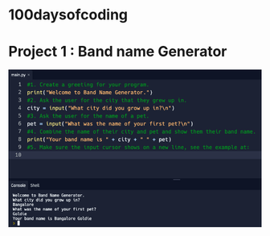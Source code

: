 # 100daysofcoding
# Project 1 : Band name Generator
![](https://github.com/kaamil18/100daysofcoding/blob/main/images/Day%201:100%20-%20Python.png)
